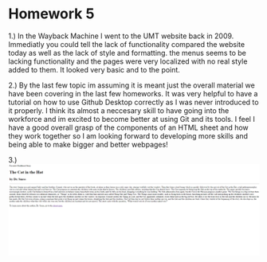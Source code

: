 # Homework 5 

1.) In the Wayback Machine I went to the UMT website back in 2009. Immediatly you could tell the 
    lack of functionality compared the website today as well as the lack of style and formatting.
    the menus seems to be lacking functionality and the pages were very localized with no real 
    style added to them. It looked very basic and to the point.

2.) By the last few topic im assuming it is meant just the overall material we have been covering in the
    last few homeworks. It was very helpful to have a tutorial on how to use Github Desktop correctly as
    I was never introduced to it properly. I think its almost a neccesary skill to have going into the 
    workforce and im excited to become better at using Git and its tools. I feel I have a good overall
    grasp of the components of an HTML sheet and how they work together so I am looking forward to 
    developing more skills and being able to make bigger and better webpages!

3.)![Webpage Screenshot](./images/favorite-story-webpage-screenshot.png)